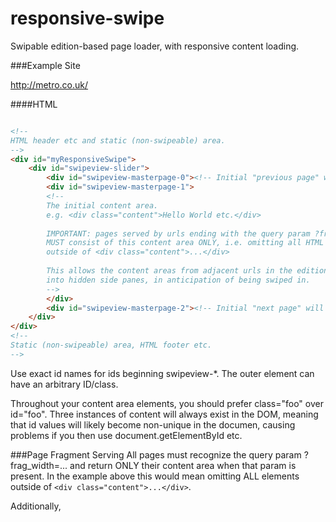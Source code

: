responsive-swipe
================

Swipable edition-based page loader, with responsive content loading.

###Example Site

http://metro.co.uk/

####HTML
```html

<!-- 
HTML header etc and static (non-swipeable) area. 
-->
<div id="myResponsiveSwipe">
	<div id="swipeview-slider">
		<div id="swipeview-masterpage-0"><!-- Initial "previous page" will be Ajax'd and injected here --></div>
		<div id="swipeview-masterpage-1">
		<!-- 
		The initial content area. 
		e.g. <div class="content">Hello World etc.</div>
	
		IMPORTANT: pages served by urls ending with the query param ?frag_width=...
		MUST consist of this content area ONLY, i.e. omitting all HTML  
		outside of <div class="content">...</div> 
	
		This allows the content areas from adjacent urls in the edition to be preloaded 
		into hidden side panes, in anticipation of being swiped in. 
		-->
		</div>
		<div id="swipeview-masterpage-2"><!-- Initial "next page" will be Ajax'd and injected here --></div>
	</div>
</div>
<!-- 
Static (non-swipeable) area, HTML footer etc. 
-->
```
Use exact id names for ids beginning swipeview-*. The outer element can have an arbitrary ID/class.

Throughout your content area elements, you should prefer class="foo" over id="foo". Three instances of content 
will always exist in the DOM, meaning that id values will likely become non-unique in the documen, causing problems
if you then use document.getElementById etc.

###Page Fragment Serving
All pages must recognize the query param ?frag_width=... and return ONLY their content area when that param is present. 
In the example above this would mean omitting ALL elements outside of `<div class="content">...</div>`.  

Additionally, <script> tags (in particular those that include this lib and its dependencies) must be placed outside
of the content area, and thus NOT be included in  served by urls ending with the query param ?frag_width=...

This allows the content areas from adjacent urls in the edition to be preloaded into hidden 
side panes - in anticipation of being swiped in - but without each loading the whole js mechanism  
            
            
            
###Javascript
Basic setup with a static edition:
```javascript
var mySwipe = $('#myResponsiveSwipe').responsiveSwipe({
	edition: ['/', '/foo', '/bar', '/etc']
});
```

Basic setup with a dynamically switching edition:
```javascript
var afterShow = function (context, pageData, api) {
	// On initial page, or following a click, set the edition to what's passed in via the pageData mechanism
	// Otherwise - eg. following a swipe - ignore the passed-in edition.
	if( pageData.clickType === 'initial' || pageData.clickType === 'link') {
		api.setEdition(pageData.edition);
	}
}

var mySwipe = $('#myResponsiveSwipe').responsiveSwipe({
	afterShow: afterShow
});
```

###Configuration options

Values show are defaults:
```javascript
// Callback after a pane is loaded (including hidden panes); use for fancy js-managed rendering.
afterLoad: function(){},

// Callback before any pane is made visible.
beforeShow: function(){},

// Callback after a pane is made visible; use for analytics events, social buttons, etc.
afterShow: function(){},

// Validator regular expression for Ajax responses.
ajaxRegex: '.*',

// Possible values for screen width. For cacheing, the fewer the better.
breakpoints: [481, 768, 1024],

// A list of absolute paths of pages - e.g. ["\/","\/foo\/", "\/bar\/"] - which left/right actions will step through.
// Set the edition using this option, or in afterShow callback function using api.setEdition. The latter method also allows you to change the edition mid-flow .
edition: [],

// Allow ajax+pushState behaviour (requires HTML5 History API support)
enablePjax: true,

// Allow swipe behaviour (requires CSS Transitions support)
enableSwipe: true,

// Reload content on window resize; switches the width metric to window- rather than screen-width; for testing only.
emulator: false,

// Milliseconds until edition should expire, i.e. cache should flush and/or content should reload instead of Ajax'ing. 0 => no expiry.
expiryPeriod: 0,

// CSS selector for anchors that should initiate an ajax+pushState reload.
linkSelector: 'a:not(.no-ajax)',

// The CSS selector for an element containing a data-json attribute with arbitrary data about the page.
pageDataSelector: '.responsive-swipe-meta',

// The name of the query param sent wth Ajax page-fragment requests
queryParam: 'frag_width',

// CSS selector for a spinner/busy indicator
loadingIndicator: undefined,

// The custom swipeview.js lib
swipeViewLib: '/js/responsive-swipe_swipeview.js'
```

###Capabilities detected:

* __HTML5 History API__ - allows changing the URL after an ajax load. Without this, we won't go ahead with ajax page loading.

* __CSS Transitions__ - allows sliding of left/right preloaded panes.

Three capability combinations that are supported are:

* History=false                   : no pjax navigation; (IE < 10, Android native browser, etc)
* History=true, Transitions=false : pjax page navigation; no swiping; (An unlikely case; Transitions was widely implemented before History was)
* History=true, Transitions=true  : pjax page navigation; swiping. (Modern browsers)

You can override these using the enablePjax and enableSwipe options. (You can only disable supported features, not enable unsupported ones!)

###Dependencies

Requires a [forked version](https://github.com/stephanfowler/SwipeView) of [SwipeView](https://github.com/cubiq/SwipeView) (also included in this repo) and jQuery.

###Docs

More coming soon.

